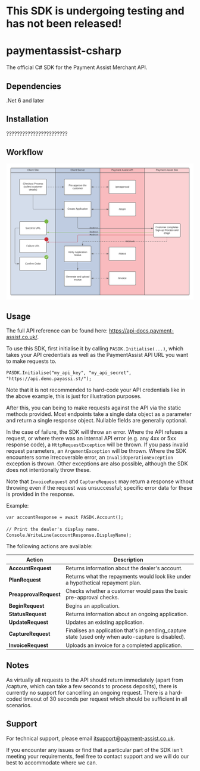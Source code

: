 # This SDK is undergoing testing and has not been released!

# paymentassist-csharp

The official C# SDK for the Payment Assist Merchant API.

## Dependencies

.Net 6 and later

## Installation

???????????????????????

## Workflow

![Payment Assist API Workflow](https://raw.githubusercontent.com/paymentassist/paymentassist-php/master/api-workflow.png "API Workflow")

## Usage

The full API reference can be found here: https://api-docs.payment-assist.co.uk/.

To use this SDK, first initialise it by calling `PASDK.Initialise(...)`, which takes your API credentials as well as the PaymentAssist API URL you want to make requests to.

```
PASDK.Initialise("my_api_key", "my_api_secret", "https://api.demo.payassi.st/");
```

Note that it is not recommended to hard-code your API credentials like in the above example, this is just for illustration purposes.

After this, you can being to make requests against the API via the static methods provided. Most endpoints take a single data object as a parameter and return a single response object. Nullable fields are generally optional.

In the case of failure, the SDK will throw an error. Where the API refuses a request, or where there was an internal API error (e.g. any 4xx or 5xx response code), a `HttpRequestException` will be thrown. If you pass invalid request parameters, an `ArgumentException` will be thrown. Where the SDK encounters some irrecoverable error, an `InvalidOperationException` exception is thrown. Other exceptions are also possible, although the SDK does not intentionally throw these.

Note that `InvoiceRequest` and `CaptureRequest` may return a response without throwing even if the request was unsuccessful; specific error data for these is provided in the response.

Example:

```
var accountResponse = await PASDK.Account();

// Print the dealer's display name.
Console.WriteLine(accountResponse.DisplayName);
```

The following actions are available:

| Action | Description |
|--------|-------------|
| __AccountRequest__ | Returns information about the dealer's account. |
| __PlanRequest__ | Returns what the repayments would look like under a hypothetical repayment plan. |
| __PreapprovalRequest__ | Checks whether a customer would pass the basic pre-approval checks. |
| __BeginRequest__ | Begins an application. |
| __StatusRequest__ | Returns information about an ongoing application. |
| __UpdateRequest__ | Updates an existing application. |
| __CaptureRequest__ | Finalises an application that's in pending_capture state (used only when auto-capture is disabled). |
| __InvoiceRequest__ | Uploads an invoice for a completed application. |

## Notes

As virtually all requests to the API should return immediately (apart from /capture, which can take a few seconds to process deposits), there is currently no support for cancelling an ongoing request. There is a hard-coded timeout of 30 seconds per request which should be sufficient in all scenarios.

## Support

For technical support, please email [itsupport@payment-assist.co.uk](mailto:itsupport@payment-assist.co.uk).

If you encounter any issues or find that a particular part of the SDK isn't meeting your requirements, feel free to contact support and we will do our best to accommodate where we can.